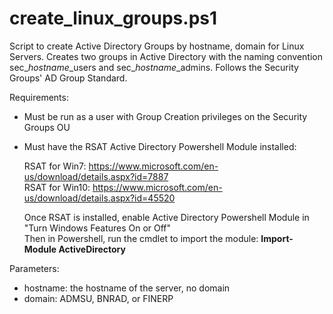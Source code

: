 # create_linux_groups.ps1

Script to create Active Directory Groups by hostname, domain for Linux Servers. Creates two groups in Active Directory with the naming convention sec\_*hostname*\_users and sec\_*hostname*\_admins. Follows the Security Groups' AD Group Standard.

Requirements:
* Must be run as a user with Group Creation privileges on the Security Groups OU

* Must have the RSAT Active Directory Powershell Module installed: 
 
  RSAT for Win7: https://www.microsoft.com/en-us/download/details.aspx?id=7887  
  RSAT for Win10: https://www.microsoft.com/en-us/download/details.aspx?id=45520

  Once RSAT is installed, enable Active Directory Powershell Module in "Turn Windows Features On or Off"  
  Then in Powershell, run the cmdlet to import the module: **Import-Module ActiveDirectory**

Parameters:
* hostname: the hostname of the server, no domain
* domain: ADMSU, BNRAD, or FINERP
